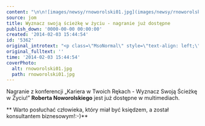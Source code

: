 ```yaml
---
content: "\n\n![images/newsy/rnoworolski01.jpg](images/newsy/rnoworolski01.jpg)Nagranie z konferencji „Kariera w Twoich Rękach - Wyznacz Swoją Ścieżkę w Życiu!” **Roberta Noworolskiego** jest już dostępne w multimediach.\n\r\n\n**\nWarto posłuchać człowieka, który miał być księdzem, a został konsultantem biznesowym!:-)**\n"
source: jom
title: Wyznacz swoją ścieżkę w życiu - nagranie już dostępne
publish_down: '0000-00-00 00:00:00'
created: '2014-02-03 15:44:54'
id: '5362'
original_introtext: "<p class=\"MsoNormal\" style=\"text-align: left;\"><img src=\"images/newsy/rnoworolski01.jpg\" border=\"0\" width=\"250\" height=\"163\" style=\"float: left; border: 0; margin-left: 10px; margin-right: 10px;\" />Nagranie z konferencji „Kariera w Twoich Rękach - Wyznacz Swoją Ścieżkę w Życiu!” <strong>Roberta Noworolskiego</strong> jest już dostępne w multimediach.</p>\r\n<p class=\"MsoNormal\" style=\"text-align: left;\"><strong><br />Warto posłuchać człowieka, który miał być księdzem, a został konsultantem biznesowym!:-)</strong></p>"
original_fulltext: ''
time: '2014-02-03 15:44:54'
coverPhoto:
  alt: rnoworolski01.jpg
  path: rnoworolski01.jpg
---
```

Nagranie z konferencji „Kariera w Twoich Rękach - Wyznacz Swoją Ścieżkę w Życiu!” **Roberta Noworolskiego** jest już dostępne w multimediach.


**
Warto posłuchać człowieka, który miał być księdzem, a został konsultantem biznesowym!:-)**


<!--{{json:{"created_date":"2014-02-03 15:44:54","publish_down":"0000-00-00 00:00:00","id":"5362"}}}-->